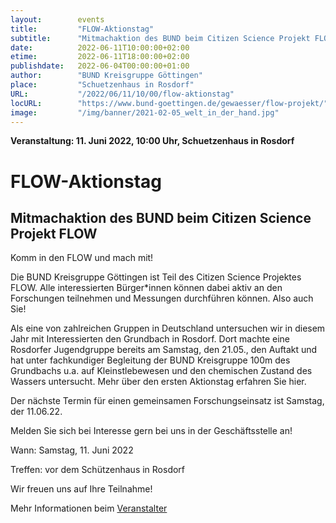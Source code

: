 ```yaml
---
layout:        events
title:         "FLOW-Aktionstag"
subtitle:      "Mitmachaktion des BUND beim Citizen Science Projekt FLOW"
date:          2022-06-11T10:00:00+02:00
etime:         2022-06-11T18:00:00+02:00
publishdate:   2022-06-04T00:00:00+01:00
author:        "BUND Kreisgruppe Göttingen"
place:         "Schuetzenhaus in Rosdorf"
URL:           "/2022/06/11/10/00/flow-aktionstag"
locURL:        "https://www.bund-goettingen.de/gewaesser/flow-projekt/"
image:         "/img/banner/2021-02-05_welt_in_der_hand.jpg"
---
```


**Veranstaltung: 11. Juni 2022, 10:00 Uhr, Schuetzenhaus in Rosdorf**

FLOW-Aktionstag
===========

Mitmachaktion des BUND beim Citizen Science Projekt FLOW
-----------

Komm in den FLOW und mach mit!

Die BUND Kreisgruppe Göttingen ist Teil des Citizen Science Projektes FLOW. Alle interessierten Bürger*innen können dabei aktiv an den Forschungen teilnehmen und Messungen durchführen können. Also auch Sie! 

Als eine von zahlreichen Gruppen in Deutschland untersuchen wir in diesem Jahr mit Interessierten den Grundbach in Rosdorf.
Dort machte eine Rosdorfer Jugendgruppe bereits am Samstag, den 21.05., den Auftakt und hat unter fachkundiger Begleitung der BUND Kreisgruppe 100m des Grundbachs u.a. auf Kleinstlebewesen und den chemischen Zustand des Wassers untersucht. Mehr über den ersten Aktionstag erfahren Sie hier.

Der nächste Termin für einen gemeinsamen Forschungseinsatz ist Samstag, der 11.06.22.


Melden Sie sich bei Interesse gern bei uns in der Geschäftsstelle an!

Wann:   Samstag, 11. Juni 2022

Treffen:  vor dem Schützenhaus in Rosdorf

Wir freuen uns auf Ihre Teilnahme!

Mehr Informationen beim [Veranstalter](https://www.bund-goettingen.de/gewaesser/flow-projekt/)

